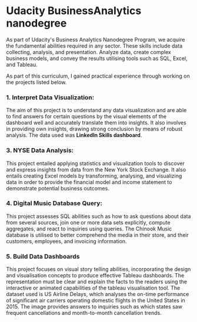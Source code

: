 # Udacity BusinessAnalytics nanodegree

As part of Udacity's Business Analytics Nanodegree Program, we acquire the fundamental abilities required in any sector. These skills include data collecting, analysis, and presentation. Analyze data, create complex business models, and convey the results utilising tools such as SQL, Excel, and Tableau. 

As part of this curriculum, I gained practical experience through working on the projects listed below.

### 1. Interpret Data Visualization:

The aim of this project is to understand any data visualization and are able to find answers for certain questions by the visual elements of the dashboard well and accurately translate them into insights. It also involves in providing own insights, drawing strong conclusion by means of robust analysis. The data used was **LinkedIn Skills dashboard**.


### 3. NYSE Data Analysis:

This project entailed applying statistics and visualization tools to discover and express insights from data from the New York Stock Exchange. It also entails creating Excel models by transforming, analysing, and visualizing data in order to provide the financial model and income statement to demonstrate potential business outcomes.


### 4. Digital Music Database Query:

This project assesses SQL abilities such as how to ask questions about data from several sources, join one or more data sets explicitly, compute aggregates, and react to inquiries using queries. The Chinook Music database is utilised to better comprehend the media in their store, and their customers, employees, and invoicing information.


### 5. Build Data Dashboards

This project focuses on visual story telling abilities, incorporating the design and visualisation concepts to produce effective Tableau dashboards. The representation must be clear and explain the facts to the readers using the interactive or animated capabilities of the tableau visualisation tool. The dataset used is US Airline Delays, which analyses the on-time performance of significant air carriers operating domestic flights in the United States in 2015. The image provides answers to inquiries such as which states saw frequent cancellations and month-to-month cancellation trends.
